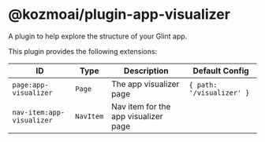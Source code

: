 # @kozmoai/plugin-app-visualizer

A plugin to help explore the structure of your Glint app.

This plugin provides the following extensions:

| ID                        | Type      | Description                          | Default Config            |
| ------------------------- | --------- | ------------------------------------ | ------------------------- |
| `page:app-visualizer`     | `Page`    | The app visualizer page              | `{ path: '/visualizer' }` |
| `nav-item:app-visualizer` | `NavItem` | Nav item for the app visualizer page |                           |
